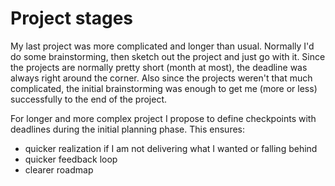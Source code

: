 # Project stages

My last project was more complicated and longer than usual. Normally I'd do some
brainstorming, then sketch out the project and just go with it. Since the
projects are normally pretty short (month at most), the deadline was always
right around the corner. Also since the projects weren't that much complicated,
the initial brainstorming was enough to get me (more or less) successfully to
the end of the project.

For longer and more complex project I propose to define checkpoints with
deadlines during the initial planning phase. This ensures:

- quicker realization if I am not delivering what I wanted or falling behind
- quicker feedback loop
- clearer roadmap
